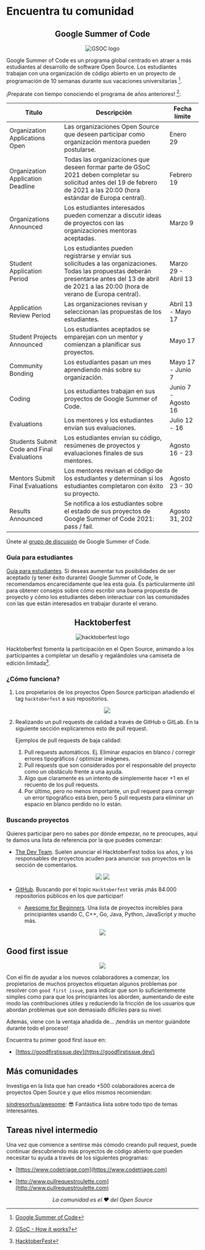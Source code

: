 # Encuentra tu comunidad 

<div align="center" place-items="center">
  <h2>
    Google Summer of Code 
  </h2>
	<img src="https://ik.imagekit.io/gdgjaen/charlas/open-source-2021/tr:w-0.4/gsoc-logo_izo853FWi.png?updatedAt=1634108468143" alt="GSOC logo" />
</div>


Google Summer of Code es un programa global centrado en atraer a más estudiantes al desarrollo de software Open Source. Los estudiantes trabajan con una organización de código abierto en un proyecto de programación de 10 semanas durante sus vacaciones universitarias [^1].


¡Prepárate con tiempo conociendo el programa de años anteriores! [^2]:

| Título                                     | Descripción                                                  | Fecha límite        |
| ------------------------------------------ | ------------------------------------------------------------ | ------------------- |
| Organization Applications Open             | Las organizaciones Open Source que deseen participar como organización mentora pueden postularse. | Enero 29            |
| Organization Application Deadline          | Todas las organizaciones que deseen formar parte de GSoC 2021 deben completar su solicitud antes del 19 de febrero de 2021 a las 20:00 (hora estándar de Europa central). | Febrero 19          |
| Organizations Announced                    | Los estudiantes interesados pueden comenzar a discutir ideas de proyectos con las organizaciones mentoras aceptadas. | Marzo 9             |
| Student Application Period                 | Los estudiantes pueden registrarse y enviar sus solicitudes a las organizaciones. Todas las propuestas deberán presentarse antes del 13 de abril de 2021 a las 20:00 (hora de verano de Europa central). | Marzo 29 - Abril 13 |
| Application Review Period                  | Las organizaciones revisan y seleccionan las propuestas de los estudiantes. | Abril 13 - Mayo 17  |
| Student Projects Announced                 | Los estudiantes aceptados se emparejan con un mentor y comienzan a planificar sus proyectos. | Mayo 17             |
| Community Bonding                          | Los estudiantes pasan un mes aprendiendo más sobre su organización. | Mayo 17 - Junio 7   |
| Coding                                     | Los estudiantes trabajan en sus proyectos de Google Summer of Code. | Junio 7 - Agosto 16 |
| Evaluations                                | Los mentores y los estudiantes envían sus evaluaciones.      | Julio 12 - 16       |
| Students Submit Code and Final Evaluations | Los estudiantes envían su código, resúmenes de proyectos y evaluaciones finales de sus mentores. | Agosto 16 - 23      |
| Mentors Submit Final Evaluations           | Los mentores revisan el código de los estudiantes y determinan si los estudiantes completaron con éxito su proyecto. | Agosto 23 - 30      |
| Results Announced                          | Se notifica a los estudiantes sobre el estado de sus proyectos de Google Summer of Code 2021: pass / fail. | Agosto 31, 202      |

Únete al [grupo de discusión](https://groups.google.com/g/google-summer-of-code-discuss) de Google Summer of Code. 

### Guía para estudiantes

[Guía para estudiantes](https://google.github.io/gsocguides/student/). Si deseas aumentar tus posibilidades de ser aceptado (y tener éxito durante) Google Summer of Code, le recomendamos encarecidamente que lea esta guía. Es particularmente útil para obtener consejos sobre cómo escribir una buena propuesta de proyecto y cómo los estudiantes deben interactuar con las comunidades con las que están interesados en trabajar durante el verano.

<div align="center" place-items="center">
  <h2>
    Hacktoberfest
  </h2>
	<img src="https://ik.imagekit.io/gdgjaen/charlas/open-source-2021/tr:w-0.4/hacktoberfest-2021-logo_MlGJphc4er.png?updatedAt=1634108468235" alt="hacktoberfest logo"/>
</div>


Hacktoberfest fomenta la participación en el Open Source, animando a los participantes a completar un desafío y regalándoles una camiseta de edición limitada[^3].

### ¿Cómo funciona?

1. Los propietarios de los proyectos Open Source participan añadiendo el tag `hacktoberfest` a sus repositorios. 

   <div align="center">
     <img src="https://ik.imagekit.io/gdgjaen/charlas/open-source-2021/como-funciona-tag_8WJVAgSo1.png?updatedAt=1634109067455" />
   </div>
   
   
2. Realizando un pull requests de calidad a través de GitHub o GitLab. En la siguiente sección explicaremos esto de pull request. 

   Ejemplos de pull requests de baja calidad: 
   
   1. Pull requests automáticos. Ej. Eliminar espacios en blanco / corregir errores tipográficos / optimizar imágenes.
   2. Pull requests que son considerados por el responsable del proyecto como un obstáculo frente a una ayuda.
   3. Algo que claramente es un intento de simplemente hacer +1 en el recuento de los pull requests.
   4. Por último, pero no menos importante, un pull request para corregir un error tipográfico está bien, pero 5 pull requests para eliminar un espacio en blanco perdido no lo están.

### Buscando proyectos 

Quieres participar pero no sabes por dónde empezar, no te preocupes, aquí te damos una lista de referencia por la que puedes comenzar:

*  [The Dev Team](https://dev.to/devteam). Suelen anunciar el HacktoberFest todos los años, y los responsables de proyectos acuden para anunciar sus proyectos en la sección de comentarios.

  <div align="center">
    <img src="https://ik.imagekit.io/gdgjaen/charlas/open-source-2021/dev-hacktoberfest-anuncio_3-_0jAT9gF.png" />
      <img src="https://ik.imagekit.io/gdgjaen/charlas/open-source-2021/dev-comentarios_BEXHFtL_O.png" />
  </div>

* [GitHub](https://github.com/topics/hacktoberfest). Buscando por el topic `Hacktoberfest` verás ¡más 84.000 repositorios públicos en los que participar!

  *  [Awesome for Beginners](https://github.com/mungell/awesome-for-beginners). Una lista de proyectos increíbles para principiantes usando C, C++, Go, Java, Python, JavaScript y mucho más. 

<div align="center">
  <img src="https://ik.imagekit.io/gdgjaen/charlas/open-source-2021/github-hacktoberfest-topic_brP4uWBHK.png" />
</div>


## Good first issue

<div align="center">
  <img src="https://ik.imagekit.io/gdgjaen/charlas/open-source-2021/good-first-issue_1Q9NAFDY_q.png" />
</div>

Con el fin de ayudar a los nuevos colaboradores a comenzar, los propietarios de muchos proyectos etiquetan algunos problemas por resolver con `good first issue`, para indicar que son lo suficientemente simples como para que los principiantes los aborden, aumentando de este modo las contribuciones útiles y reduciendo la fricción de los usuarios que abordan problemas que son demasiado difíciles para su nivel.

Además, viene con la ventaja añadida de... ¡tendrás un mentor guiándote durante todo el proceso!

Encuentra tu primer good first issue en: 

* [https://goodfirstissue.dev](https://goodfirstissue.dev/)

## Más comunidades

Investiga en la lista que han creado +500 colaboradores acerca de proyectos Open Source y que ellos mismos recomiendan:

[sindresorhus/awesome](sindresorhus/awesome): 😎 Fantástica lista sobre todo tipo de temas interesantes.

## Tareas nivel intermedio 

Una vez que comience a sentirse más cómodo creando pull request, puede continuar descubriendo más proyectos de código abierto que pueden necesitar tu ayuda a través de los siguientes programas:

* [https://www.codetriage.com](https://www.codetriage.com)

* [http://www.pullrequestroulette.com](http://www.pullrequestroulette.com)

  

<div align="center" place-items="center">
  <i>La comunidad es el ❤️ del Open Source</i>
</div>

[^1]: [Google Summer of Code](https://summerofcode.withgoogle.com/)
[^2]: [GSoC - How it works?](https://summerofcode.withgoogle.com/how-it-works/)
[^3]: [HacktoberFest](https://hacktoberfest.digitalocean.com/)

